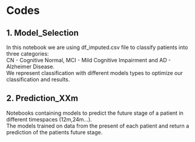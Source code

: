 # Codes
## 1. Model_Selection
  In this notebook we are using df_imputed.csv file to classify patients into three categories: <br>
  CN - Cognitive Normal, MCI - Mild Cognitive Impairment and AD - Alzheimer Disease.<br>
  We represent classification with different models types to optimize our classification and results.
## 2. Prediction_XXm
  Notebooks containing models to predict the future stage of a patient in different timespaces (12m,24m...).<br>
  The models trained on data from the present of each patient and return a prediction of the patients future stage.
  
  
